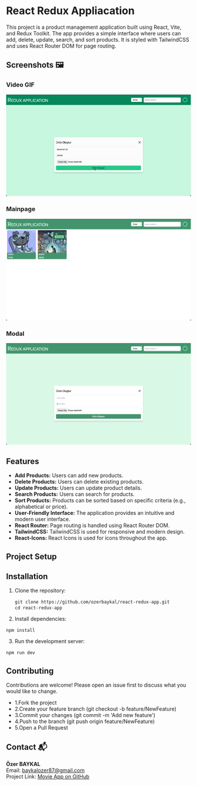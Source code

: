 # React Redux Appliacation

This project is a product management application built using React, Vite, and Redux Toolkit. The app provides a simple interface where users can add, delete, update, search, and sort products. It is styled with TailwindCSS and uses React Router DOM for page routing.

## Screenshots 🖼️

### Video GIF

![](./src/assets/images/recordscreen.gif)

### Mainpage

![](./src/assets/images/mainpage.png)

### Modal

![](./src/assets/images/modal.png)

## Features

- **Add Products:** Users can add new products.
- **Delete Products:** Users can delete existing products.
- **Update Products:** Users can update product details.
- **Search Products:** Users can search for products.
- **Sort Products:** Products can be sorted based on specific criteria (e.g., alphabetical or price).
- **User-Friendly Interface:** The application provides an intuitive and modern user interface.
- **React Router:** Page routing is handled using React Router DOM.
- **TailwindCSS:** TailwindCSS is used for responsive and modern design.
- **React-Icons:** React Icons is used for icons throughout the app.

## **Project Setup**

## Installation

1. Clone the repository:
   ```
   git clone https://github.com/ozerbaykal/react-redux-app.git
   cd react-redux-app
   ```
2. Install dependencies:

```
npm install

```

3. Run the development server:

```
npm run dev

```

## Contributing

Contributions are welcome! Please open an issue first to discuss what you would like to change.

- 1.Fork the project
- 2.Create your feature branch (git checkout -b feature/NewFeature)
- 3.Commit your changes (git commit -m 'Add new feature')
- 4.Push to the branch (git push origin feature/NewFeature)
- 5.Open a Pull Request

## Contact 📬

**Özer BAYKAL**  
Email: [baykalozer87@gmail.com](mailto:baykalozer87@gmail.com)  
Project Link: [Movie App on GitHub](https://github.com/ozerbaykal/react-redux-app)
